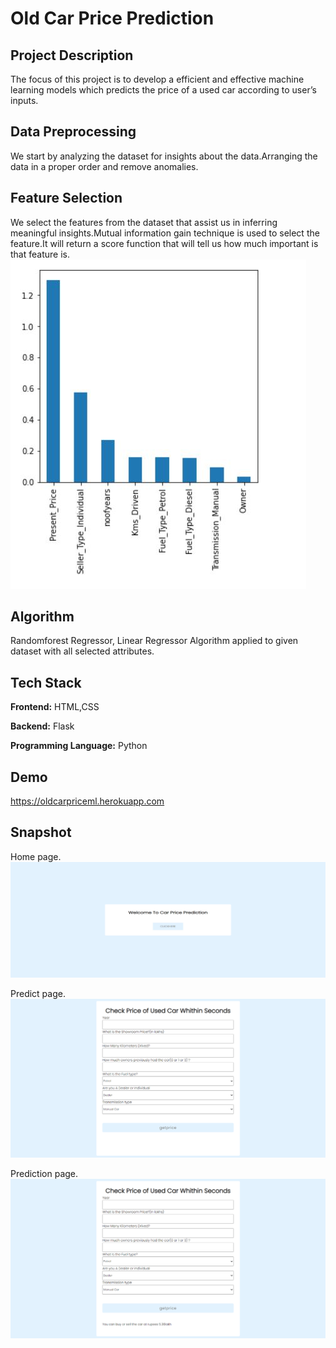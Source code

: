 
# Old Car Price Prediction




## Project  Description
The focus of this project is to develop a efficient and effective machine learning models which predicts the price of a used car according to user’s
inputs.
## Data Preprocessing

  We start by analyzing the dataset for insights about the data.Arranging the data in a proper order and remove anomalies. 


## Feature Selection
We select the features from the dataset that assist us in inferring meaningful insights.Mutual information gain technique is used to select the feature.It will return a score function that will tell us how much important is that feature is. 
![App Screenshot](https://raw.githubusercontent.com/Fardeen8032/OLDCARPRICEPREDICTION/master/images/img1.png?token=GHSAT0AAAAAABVQRMWCW2DEF4JZRZTOWWPUYVR2KBQ)


## Algorithm
Randomforest Regressor, Linear Regressor Algorithm applied to given dataset with all selected attributes.
## Tech Stack

**Frontend:** HTML,CSS 

**Backend:** Flask

**Programming Language:** Python


## Demo

https://oldcarpriceml.herokuapp.com



## Snapshot

Home page. 
![App Screenshot](https://raw.githubusercontent.com/Fardeen8032/OLDCARPRICEPREDICTION/master/images/img2.png?token=GHSAT0AAAAAABVQRMWCX7X6WJSZRBEJCACKYVR2THQ)

Predict page. 
![App Screenshot](https://raw.githubusercontent.com/Fardeen8032/OLDCARPRICEPREDICTION/master/images/img3.png?token=GHSAT0AAAAAABVQRMWDLD53SMDFNZ32YJFWYVR2URQ)

Prediction page. 
![App Screenshot](https://raw.githubusercontent.com/Fardeen8032/OLDCARPRICEPREDICTION/master/images/img4.png?token=GHSAT0AAAAAABVQRMWCUQQ5DSDD2TP2K6GCYVR2UYQ)

